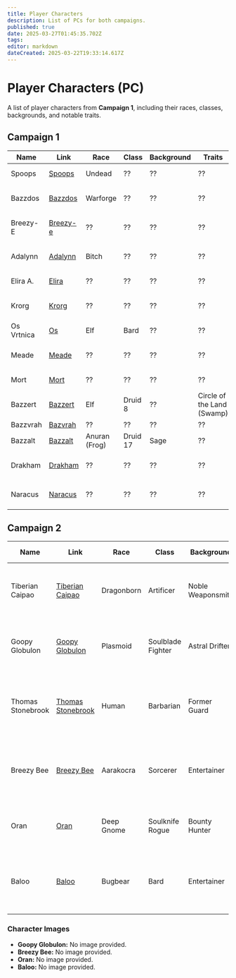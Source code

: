 ```yaml
---
title: Player Characters
description: List of PCs for both campaigns.
published: true
date: 2025-03-27T01:45:35.702Z
tags: 
editor: markdown
dateCreated: 2025-03-22T19:33:14.617Z
---
```


# Player Characters (PC)

A list of player characters from **Campaign 1**, including their races, classes, backgrounds, and notable traits.

## **Campaign 1**  

| Name        | Link                              | Race | Class | Background | Traits | Image |
|------------|----------------------------------|------|-------|------------|--------|-------|
| Spoops     | [Spoops](/characters/spoops)     | Undead   | ??    | ??         | ??     | ![Spoops](/characters/spoops.webp =x100) |
| Bazzdos    | [Bazzdos](/characters/bazzdos)   | Warforge   | ??    | ??         | ??     | ![Bazzdos](/characters/bazzdos.webp =x100) |
| Breezy-E   | [Breezy-e](/characters/breezy)   | ??   | ??    | ??         | ??     | ![Breezy-e](/characters/breezy/breezy.webp =x100) |
| Adalynn    | [Adalynn](/characters/adalynn)   | Bitch   | ??    | ??         | ??     | ![Adalynn](/characters/adalynn.webp =x100) |
| Elira A.   | [Elira](/characters/elira)       | ??   | ??    | ??         | ??     | ![Elira](/characters/elira/elira.webp =x100) |
| Krorg      | [Krorg](/characters/krorg)       | ??   | ??    | ??         | ??     | ![Krorg](/characters/krorg/krorg.png =x100) |
| Os Vrtnica | [Os](/characters/os)             | Elf   | Bard    | ??         | ??     | ![Os](/characters/os.webp =x100) |
| Meade      | [Meade](/characters/meade)       | ??   | ??    | ??         | ??     | ![Meade](/characters/other/meade.webp =x100) |
| Mort       | [Mort](/characters/mort)         | ??   | ??    | ??         | ??     | ![Mort](/characters/mort/m.webp =x100) |
| Bazzert    | [Bazzert](/characters/bazzert)   | Elf   | Druid 8    | ??         | Circle of the  Land (Swamp)     | ![Bazzert](/characters/bazzert/bazzert.webp =x100) |
| Bazzvrah   | [Bazvrah](/characters/Bazvrah) | ??   | ??    | ??         | ??     | ![bazvrah.webp](/characters/bazzert/bazzert/bazvrah.webp) |
| Bazzalt    | [Bazzalt](/characters/bazzalt)   | Anuran (Frog)   | Druid 17    | Sage         | ??     | ![bazzalt.webp](/characters/bazzert/bazzert/bazzalt.webp) |
| Drakham    | [Drakham](/characters/drakham)   | ??   | ??    | ??         | ??     | ![Drakham](/characters/drakham.webp =x100) |
| Naracus    | [Naracus](/characters/naracus)   | ??   | ??    | ??         | ??     | ![Naracus](/characters/naracus.webp =x100) |

## **Campaign 2**  


| Name              | Link                                       | Race       | Class             | Background       | Notable Traits                                      |  
|-------------------|--------------------------------------------|------------|-------------------|------------------|---------------------------------------------------|  
| Tiberian Caipao   | [Tiberian Caipao](/characters/tiberian-caipao) | Dragonborn | Artificer         | Noble Weaponsmith | Ambitious, resourceful, haunted by his past, gambling addiction. |  
| Goopy Globulon    | [Goopy Globulon](/characters/goopy-globulon) | Plasmoid   | Soulblade Fighter | Astral Drifter   | Eccentric, enigmatic, haunted by visions of the future, dark past. |  
| Thomas Stonebrook | [Thomas Stonebrook](/characters/thomas-stonebrook) | Human      | Barbarian         | Former Guard     | Loyal, duty-bound, struggling with inadequacy, gambling addiction. |  
| Breezy Bee        | [Breezy Bee](/characters/breezy-bee)        | Aarakocra  | Sorcerer          | Entertainer      | Carefree, ambitious, gambling addiction, untapped magical potential. |  
| Oran              | [Oran](/characters/oran)                  | Deep Gnome | Soulknife Rogue   | Bounty Hunter    | Cautious, resourceful, driven by debt, mysterious. |  
| Baloo             | [Baloo](/characters/baloo)                | Bugbear    | Bard              | Entertainer      | Humorous, resilient, determined to change perceptions, gambling addiction. |  

### **Character Images**  
- **Goopy Globulon:** No image provided.  
- **Breezy Bee:** No image provided.  
- **Oran:** No image provided.  
- **Baloo:** No image provided.
